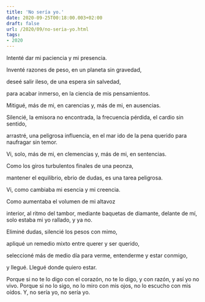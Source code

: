 ```yaml
---
title: 'No sería yo.'
date: 2020-09-25T00:18:00.003+02:00
draft: false
url: /2020/09/no-seria-yo.html
tags: 
- 2020
---
```


Intenté dar mi paciencia y mi presencia.

Inventé razones de peso, en un planeta sin gravedad,

deseé salir ileso, de una espera sin salvedad,

para acabar inmerso, en la ciencia de mis pensamientos.

  

Mitigué, más de mi, en carencias y, más de mi, en ausencias.

Silencié, la emisora no encontrada, la frecuencia pérdida, el cardio sin sentido,

arrastré, una peligrosa influencia, en el mar ido de la pena querido para naufragar sin temor.

  

Vi, solo, más de mi, en clemencias y, más de mi, en sentencias.

Como los giros turbulentos finales de una peonza,

mantener el equilibrio, ebrio de dudas, es una tarea peligrosa.

  

Vi, como cambiaba mi esencia y mi creencia.

Como aumentaba el volumen de mi altavoz

interior, al ritmo del tambor, mediante baquetas de diamante, delante de mí, solo estaba mi yo rallado, y ya no.

  

Eliminé dudas, silencié los pesos con mimo,

apliqué un remedio mixto entre querer y ser querido,

seleccioné más de medio día para verme, entenderme y estar conmigo,

y llegué. Llegué donde quiero estar.

  

Porque si no te lo digo con el corazón, no te lo digo, y con razón, y así yo no vivo. Porque si no lo sigo, no lo miro con mis ojos, no lo escucho con mis oídos. Y, no sería yo, no sería yo.